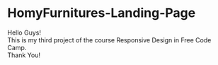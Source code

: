 # HomyFurnitures-Landing-Page
Hello Guys!<br>
This is my third project of the course Responsive Design in Free Code Camp.<br>
Thank You!

